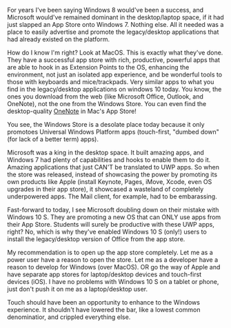 For years I've been saying Windows 8 would've been a success, and Microsoft would've remained dominant in the desktop/laptop space, if it had just slapped an App Store onto Windows 7. Nothing else. All it needed was a place to easily advertise and promote the legacy/desktop applications that had already existed on the platform.

How do I know I'm right? Look at MacOS. This is exactly what they've done. They have a successful app store with rich, productive, powerful apps that are able to hook in as Extension Points to the OS, enhancing the environment, not just an isolated app experience, and be wonderful tools to those with keyboards and mice/trackpads. Very similar apps to what you find in the legacy/desktop applications on windows 10 today. You know, the ones you download from the web (like Microsoft Office, Outlook, and OneNote), not the one from the Windows Store. You can even find the desktop-quality [OneNote](https://itunes.apple.com/us/app/microsoft-onenote/id784801555?mt=12) in Mac's App Store!

You see, the Windows Store is a desolate place today because it only promotoes Universal Windows Platform apps (touch-first, "dumbed down" (for lack of a better term) apps).

Microsoft was a king in the desktop space. It built amazing apps, and Windows 7 had plenty of capabilities and hooks to enable them to do it. Amazing applications that just CAN'T be translated to UWP apps. So when the store was released, instead of showcasing the power by promoting its own products like Apple (install Keynote, Pages, iMove, Xcode, even OS upgrades in their app store), it showcased a wasteland of completely underpowered apps. The Mail client, for example, had to be embarassing.

Fast-forward to today, I see Microsoft doubling down on their mistake with Windows 10 S. They are promoting a new OS that can ONLY use apps from their App Store. Students will surely be productive with these UWP apps, right? No, which is why they've enabled Windows 10 S (only!) users to install the legacy/desktop version of Office from the app store.

My recommendation is to open up the app store completely. Let me as a power user have a reason to open the store. Let me as a developer have a reason to develop for Windows (over MacOS). OR go the way of Apple and have separate app stores for laptop/desktop devices and touch-first devices (iOS). I have no problems with Windows 10 S on a tablet or phone, just don't push it on me as a laptop/desktop user.

Touch should have been an opportunity to enhance to the Windows experience. It shouldn't have lowered the bar, like a lowest common denominatior, and crippled everything else.